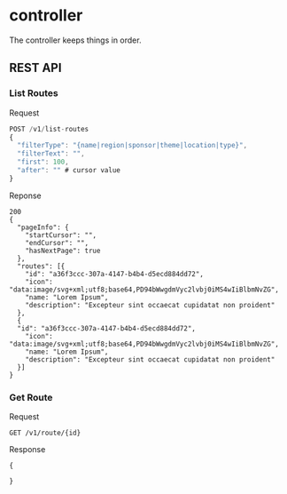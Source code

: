 # controller

The controller keeps things in order.

## REST API

### List Routes

Request
```javascript
POST /v1/list-routes
{
  "filterType": "{name|region|sponsor|theme|location|type}",
  "filterText": "",
  "first": 100,
  "after": "" # cursor value
}
```

Reponse
```
200
{ 
  "pageInfo": {
    "startCursor": "",
    "endCursor": "",
    "hasNextPage": true
  },
  "routes": [{
    "id": "a36f3ccc-307a-4147-b4b4-d5ecd884dd72",
    "icon": "data:image/svg+xml;utf8;base64,PD94bWwgdmVyc2lvbj0iMS4wIiBlbmNvZG",
    "name: "Lorem Ipsum",
    "description": "Excepteur sint occaecat cupidatat non proident"
  },
  {
  "id": "a36f3ccc-307a-4147-b4b4-d5ecd884dd72",
    "icon": "data:image/svg+xml;utf8;base64,PD94bWwgdmVyc2lvbj0iMS4wIiBlbmNvZG",
    "name: "Lorem Ipsum",
    "description": "Excepteur sint occaecat cupidatat non proident"
  }]
}
```

### Get Route

Request
```
GET /v1/route/{id}
```

Response
```
{

}
```
